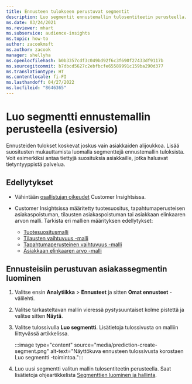 ```yaml
---
title: Ennusteen tulokseen perustuvat segmentit
description: Luo segmentit ennustemallin tulosentiteetin perusteella.
ms.date: 03/24/2021
ms.reviewer: mhart
ms.subservice: audience-insights
ms.topic: how-to
author: zacookmsft
ms.author: zacook
manager: shellyha
ms.openlocfilehash: b0b3357cdf3c049bd92f6c3f690f27433df9117b
ms.sourcegitcommit: b7dbcd5627c2ebfbcfe65589991c159ba290d377
ms.translationtype: HT
ms.contentlocale: fi-FI
ms.lasthandoff: 04/27/2022
ms.locfileid: "8646365"
---
```

# <a name="create-a-segment-based-on-a-prediction-model-preview"></a>Luo segmentti ennustemallin perusteella (esiversio)

Ennusteiden tulokset koskevat joskus vain asiakkaiden alijoukkoa. Lisää suositusten mukauttamista luomalla segmenttejä ennustemallin tuloksista. Voit esimerkiksi antaa tiettyjä suosituksia asiakkaille, jotka haluavat tietyntyyppistä palvelua. 

## <a name="prerequisites"></a>Edellytykset

- Vähintään [osallistujan oikeudet](permissions.md) Customer Insightsissa.

- Customer Insightsissa määritetty tuotesuositus, tapahtumaperusteisen asiakaspoistuman, tilausten asiakaspoistuman tai asiakkaan elinkaaren arvon malli. Tarkista eri mallien määrityksen edellytykset:

  - [Tuotesuositusmalli](predict-product-recommendation.md)
  - [Tilausten vaihtuvuus -malli](predict-subscription-churn.md)
  - [Tapahtumaperusteinen vaihtuvuus -malli](predict-transactional-churn.md)
  - [Asiakkaan elinkaaren arvo -malli](predict-customer-lifetime-value.md)

## <a name="create-a-customer-segment-based-on-predictions"></a>Ennusteisiin perustuvan asiakassegmentin luominen

1. Valitse ensin **Analytiikka** > **Ennusteet** ja sitten **Omat ennusteet** -välilehti.

1. Valitse tarkasteltavan mallin vieressä pystysuuntaiset kolme pistettä ja valitse sitten **Näytä**.

1. Valitse tulossivulla **Luo segmentti**. Lisätietoja tulossivusta on malliin liittyvässä artikkelissa.

   :::image type="content" source="media/prediction-create-segment.png" alt-text="Näyttökuva ennusteen tulossivusta korostaen Luo segmentti -toimintoa.":::

1. Luo uusi segmentti valitun mallin tulosentiteetin perusteella. Saat lisätietoja ohjeartikkelista [Segmenttien luominen ja hallinta](segments.md).